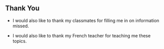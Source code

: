 ## Thank You

-  I would also like to thank my classmates for filling me in on information missed.

- I would also like to thank my French teacher for teaching me these topics.